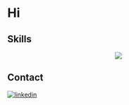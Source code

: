# Hi



## Skills
<p align="center">
  <a href="https://skillicons.dev">
    <img src="https://skillicons.dev/icons?i=react,vite,vue,nuxtjs,docker,git,nodejs,express,nestjs,graphql,postman,py,php,js,ts,md,postgres,mysql,mongodb,sequelize,git,firebase,pinia,ai,bootstrap,vuetify,css,tailwind,html,netlify,vercel,npm," />
  </a>
</p>

## Contact


[![linkedin](https://skillicons.dev/icons?i=linkedin&theme=light)](https://skillicons.dev)
